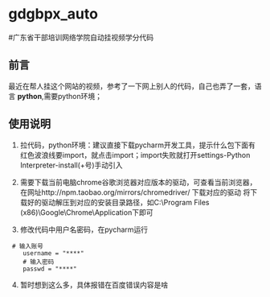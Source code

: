 # gdgbpx_auto
#广东省干部培训网络学院自动挂视频学分代码

## 前言
最近在帮人挂这个网站的视频，参考了一下网上别人的代码，自己也弄了一套，语言 **python**,需要python环境；

## 使用说明
1. 拉代码，python环境：建议直接下载pycharm开发工具，提示什么包下面有红色波浪线要import，就点击import；import失败就打开settings-Python Interpreter-install(+号)手动引入

2. 需要下载当前电脑chrome谷歌浏览器对应版本的驱动，可查看当前浏览器，在网址http://npm.taobao.org/mirrors/chromedriver/  下载对应的驱动
将下载好的驱动解压到对应的安装目录路径，如C:\Program Files (x86)\Google\Chrome\Application下即可

3. 修改代码中用户名密码，在pycharm运行
```
 # 输入账号
    username = "****"
    # 输入密码
    passwd = "****"
```

4. 暂时想到这么多，具体报错在百度错误内容是啥
